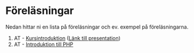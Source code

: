 # Föreläsningar
Nedan hittar ni en lista på föreläsningar och ev. exempel på föreläsningarna.

1. AT - [Kursintroduktion](1/lecture.md) ([Länk till presentation](http://www.slideshare.net/AntonTibblin/vt17-da287a-kursintroduktion))
2. AT - [Introduktion till PHP](http://www.slideshare.net/AntonTibblin/vt17da287aintro-till-php)

